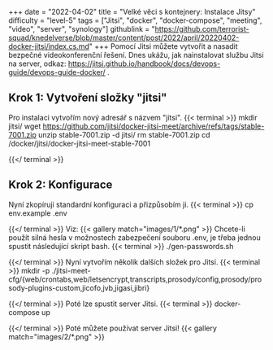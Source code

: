 +++
date = "2022-04-02"
title = "Velké věci s kontejnery: Instalace Jitsy"
difficulty = "level-5"
tags = ["Jitsi", "docker", "docker-compose", "meeting", "video", "server", "synology"]
githublink = "https://github.com/terrorist-squad/knedelverse/blob/master/content/post/2022/april/20220402-docker-jitsi/index.cs.md"
+++
Pomocí Jitsi můžete vytvořit a nasadit bezpečné videokonferenční řešení. Dnes ukážu, jak nainstalovat službu Jitsi na server, odkaz: https://jitsi.github.io/handbook/docs/devops-guide/devops-guide-docker/ .
## Krok 1: Vytvoření složky "jitsi"
Pro instalaci vytvořím nový adresář s názvem "jitsi".
{{< terminal >}}
mkdir jitsi/
wget https://github.com/jitsi/docker-jitsi-meet/archive/refs/tags/stable-7001.zip
unzip  stable-7001.zip -d jitsi/
rm stable-7001.zip 
cd /docker/jitsi/docker-jitsi-meet-stable-7001

{{</ terminal >}}

## Krok 2: Konfigurace
Nyní zkopíruji standardní konfiguraci a přizpůsobím ji.
{{< terminal >}}
cp env.example .env

{{</ terminal >}}
Viz:
{{< gallery match="images/1/*.png" >}}
Chcete-li použít silná hesla v možnostech zabezpečení souboru .env, je třeba jednou spustit následující skript bash.
{{< terminal >}}
./gen-passwords.sh

{{</ terminal >}}
Nyní vytvořím několik dalších složek pro Jitsi.
{{< terminal >}}
mkdir -p ./jitsi-meet-cfg/{web/crontabs,web/letsencrypt,transcripts,prosody/config,prosody/prosody-plugins-custom,jicofo,jvb,jigasi,jibri}

{{</ terminal >}}
Poté lze spustit server Jitsi.
{{< terminal >}}
docker-compose up

{{</ terminal >}}
Poté můžete používat server Jitsi!
{{< gallery match="images/2/*.png" >}}

